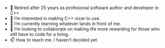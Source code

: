 - 👋 Retired after 25 years as profesional software author and developer in C++
- 👀 I’m interested in making C++ nicer to use.
- 🌱 I’m currently learning whatever lands in front of me. 
- 💞️ I’m looking to collaborate on making life more rewarding for those who still have to code for a living.
- 📫 How to reach me. I haven't decided yet.

<!---
inglesflamenco/inglesflamenco is a ✨ special ✨ repository because its `README.md` (this file) appears on your GitHub profile.
You can click the Preview link to take a look at your changes.
--->
